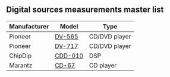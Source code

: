 ## Digital sources measurements master list

| Manufacturer | Model                        | Type          |
|--------------|------------------------------|---------------|
| Pioneer      | [DV-565](./Pioneer_DV-565)   |    CD/DVD player           |   
| Pioneer      | [DV-717](./Pioneer_DV-717)   | CD/DVD player |
| ChipDip      | [CDD-010](./ChipDip_CDD-010) | DSP           |
| Marantz      | [CD-67](./Marantz_CD-67)     | CD player     |
